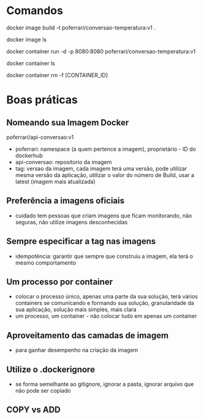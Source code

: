 # Comandos

docker image build -t poferrari/conversao-temperatura:v1 .

docker image ls

docker container run -d -p 8080:8080 poferrari/conversao-temperatura:v1

docker container ls

docker container rm -f [CONTAINER_ID]

# Boas práticas

## Nomeando sua Imagem Docker
poferrari/api-conversao:v1
* poferrari: namespace (a quem pertence a imagem), proprietário - ID do dockerhub
* api-conversao: repositorio da imagem
* tag: versao da imagem, cada imagem terá uma versão, pode utilizar mesma versão da aplicação, utilizar o valor do número de Build, usar a latest (imagem mais atualizada)

## Preferência a imagens oficiais
* cuidado tem pessoas que criam imagens que ficam monitorando, não seguras, não utilize imagens desconhecidas

## Sempre especificar a tag nas imagens
* idempotência: garantir que sempre que construiu a imagem, ela terá o mesmo comportamento

## Um processo por container
* colocar o processo único, apenas uma parte da sua solução, terá vários containers se comunicando e formando sua solução, granularidade da sua aplicação, solução mais simples, mais clara
* um processo, um container - não colocar tudo em apenas um container

## Aproveitamento das camadas de imagem
* para ganhar desempenho na criação da imagem

## Utilize o .dockerignore
* se forma semelhante ao gitignore, ignorar a pasta, ignorar arquivo que não pode ser copiado

## COPY vs ADD